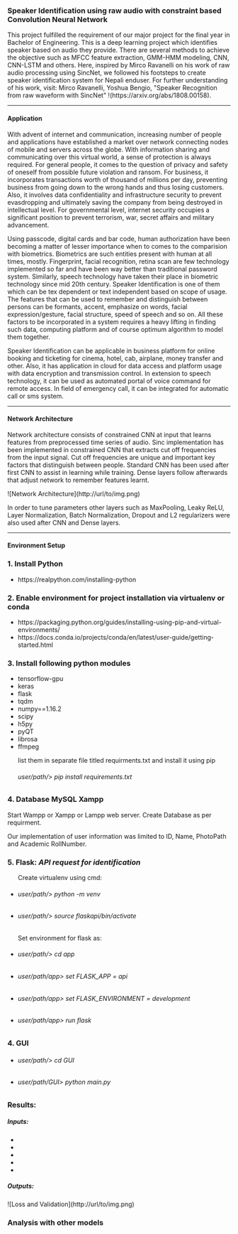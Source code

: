 ### Speaker Identification using raw audio with constraint based Convolution Neural Network 

<p> This project fulfilled the requirement of our major project for the final year in Bachelor of Engineering. This is a deep learning project which identifies speaker based on audio they provide. There are several methods to achieve the objective such as MFCC feature extraction, GMM-HMM modeling, CNN, CNN-LSTM and others. Here, inspired by Mirco Ravanelli on his work of raw audio processing using SincNet, we followed his footsteps to create speaker identification system for Nepali enduser. For further understanding of his work, visit: Mirco Ravanelli, Yoshua Bengio, "Speaker Recognition from raw waveform with SincNet" !(https://arxiv.org/abs/1808.00158).</p><hr/>

#### Application
With advent of internet and communication, increasing number of people and applications have established a market over network connecting nodes of mobile and servers across the globe. With information sharing and communicating over this virtual world, a sense of protection is always required. For general people, it comes to the question of privacy and safety of oneself from possible future violation and ransom. For business, it incorporates transactions worth of thousand of millions per day, preventing business from going down to the wrong hands and thus losing customers. Also, it involves data confidentiality and infrastructure security to prevent evasdropping and ultimately saving the company from being destroyed in intellectual level. For governmental level, internet security occupies a significant position to prevent terrorism, war, secret affairs and military advancement.

Using passcode, digital cards and bar code, human authorization have been becoming a matter of lesser importance when to comes to the comparision with biometrics. Biometrics are such entities present with human at all times, mostly. Fingerprint, facial recognition, retina scan are few technology implemented so far and have been way better than traditional password system. Similarly, speech technology have taken their place in biometric technology since mid 20th century. Speaker Identification is one of them which can be tex dependent or text independent based on scope of usage. The features that can be used to remember and distinguish between persons can be formants, accent, emphasize on words, facial expression/gesture, facial structure, speed of speech and so on. All these factors to be incorporated in a system requires a heavy lifting in finding such data, computing platform and of course optimum algorithm to model them together. 

Speaker Identification can be applicable in business platform for online booking and ticketing for cinema, hotel, cab, airplane, money transfer and other. Also, it has application in cloud for data access and platform usage with data encryption and transmission control. In extension to speech technology, it can be used as automated portal of voice command for remote access. In field of emergency call, it can be integrated for automatic call or sms system.   
<hr/>

#### Network Architecture
<p> Network architecture consists of constrained CNN at input that learns features from preprocessed time series of audio. Sinc implementation has been implemented in constrained CNN that extracts cut off frequencies from the input signal. Cut off frequencies are unique and important key factors that distinguish between people. Standard CNN has been used after first CNN to assist in learning while training. Dense layers follow afterwards that adjust network to remember features learnt. 
<p> ![Network Architecture](http://url/to/img.png) </p>
In order to tune parameters other layers such as MaxPooling, Leaky ReLU, Layer Normalization, Batch Normalization, Dropout and L2 regularizers were also used after CNN and Dense layers.</p>
<hr/>
 
#### Environment Setup

<h3> 1. Install Python </h3>
<ul>
  <li> https://realpython.com/installing-python </li>
</ul>

<h3> 2. Enable environment for project installation via virtualenv or conda </h3>
<ul>
  <li> https://packaging.python.org/guides/installing-using-pip-and-virtual-environments/ </li>
  <li> https://docs.conda.io/projects/conda/en/latest/user-guide/getting-started.html </li>
</ul>

<h3> 3. Install following python modules </h3>
<ul>
  <li> tensorflow-gpu </li>
  <li> keras </li>
  <li> flask </li>
  <li> tqdm </li> 
  <li> numpy==1.16.2 </li>
  <li> scipy </li>
  <li> h5py </li>
  <li> pyQT </li>
  <li> librosa </li>
  <li> ffmpeg </li>
<p> list them in separate file titled requirments.txt and install it using pip </p>
<h6> user/path/> pip install requirements.txt </h6>
</ul>

<h3> 4. Database MySQL Xampp </h3>
<p> Start Wampp or Xampp or Lampp web server. Create Database as per requirment.</p>
<p> Our implementation of user information was limited to ID, Name, PhotoPath and  Academic RollNumber. </p>

<h3> 5. Flask: <i> API request for identification </i></h3>
<ul>
  <p> Create virtualenv using cmd:
  <li><h6> user/path/> python -m venv <venv_name></h6></li>
  <li><h6> user/path/> source flaskapi/bin/activate </h6></li>
  <p> Set environment for flask as:
  <li><h6> user/path/> cd app </h6></li>
  <li><h6> user/path/app> set FLASK_APP = api </h6></li>
  <li><h6> user/path/app> set FLASK_ENVIRONMENT = development </h6></li>
  <li><h6> user/path/app> run flask </h6></li>
</ul>

<h3> 4. GUI </h3>
<ul>
  <li> <h6> user/path/> cd GUI </h6></li>
  <li> <h6> user/path/GUI> python main.py </h6></li>
</ul>

<h3> Results: </h3>
<h5>Inputs: </h5>
<ul>
  <li> </li>
  <li> </li>
  <li> </li>
  <li> </li>
  <li> </li>
</ul>
<h5>Outputs: </h5>
![Loss and Validation](http://url/to/img.png)

<h3> Analysis with other models </h3>

